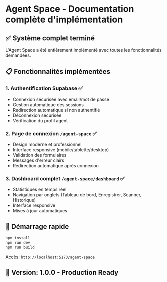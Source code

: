 # Agent Space - Documentation complète d'implémentation

## ✅ Système complet terminé

L'Agent Space a été entièrement implémenté avec toutes les fonctionnalités demandées.

## 📋 Fonctionnalités implémentées

### 1. Authentification Supabase ✅
- Connexion sécurisée avec email/mot de passe
- Gestion automatique des sessions
- Redirection automatique si non authentifié
- Déconnexion sécurisée
- Vérification du profil agent

### 2. Page de connexion `/agent-space` ✅
- Design moderne et professionnel
- Interface responsive (mobile/tablette/desktop)
- Validation des formulaires
- Messages d'erreur clairs
- Redirection automatique après connexion

### 3. Dashboard complet `/agent-space/dashboard` ✅
- Statistiques en temps réel
- Navigation par onglets (Tableau de bord, Enregistrer, Scanner, Historique)
- Interface responsive
- Mises à jour automatiques

## 🚀 Démarrage rapide

```bash
npm install
npm run dev
npm run build
```

Accès: `http://localhost:5173/agent-space`

## 📝 Version: 1.0.0 - Production Ready
